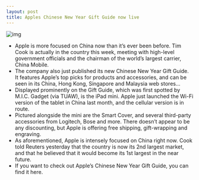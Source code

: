 ```yaml
---
layout: post
title: Apples Chinese New Year Gift Guide now live
---
```

![img](http://media.idownloadblog.com/wp-content/uploads/2013/01/new-year-gift-guide-ss.png)
* Apple is more focused on China now than it’s ever been before. Tim Cook is actually in the country this week, meeting with high-level government officials and the chairman of the world’s largest carrier, China Mobile.
* The company also just published its new Chinese New Year Gift Guide. It features Apple’s top picks for products and accessories, and can be seen in its China, Hong Kong, Singapore and Malaysia web stores…
* Displayed prominently on the Gift Guide, which was first spotted by M.I.C. Gadget (via TUAW), is the iPad mini. Apple just launched the Wi-Fi version of the tablet in China last month, and the cellular version is in route.
* Pictured alongside the mini are the Smart Cover, and several third-party accessories from Logitech, Bose and more. There doesn’t appear to be any discounting, but Apple is offering free shipping, gift-wrapping and engraving.
* As aforementioned, Apple is intensely focused on China right now. Cook told Reuters yesterday that the country is now its 2nd largest market, and that he believed that it would become its 1st largest in the near future.
* If you want to check out Apple’s Chinese New Year Gift Guide, you can find it here.

